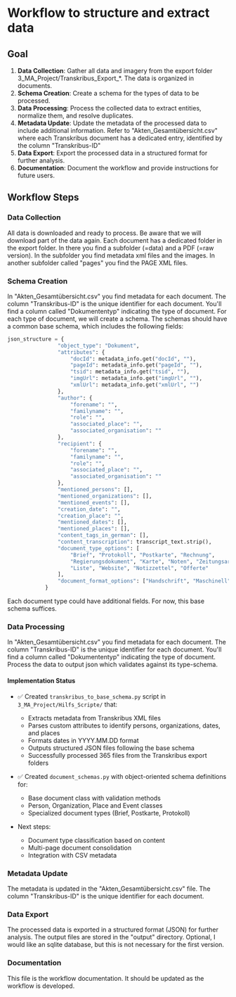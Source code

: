 Workflow to structure and extract data
======================================

Goal
-----
1. **Data Collection**: Gather all data and imagery from the export folder 3_MA_Project/Transkribus_Export_*. The data is organized in documents.
2. **Schema Creation**: Create a schema for the types of data to be processed.
3. **Data Processing**: Process the collected data to extract entities, normalize them, and resolve duplicates.
4. **Metadata Update**: Update the metadata of the processed data to include additional information. Refer to "Akten_Gesamtübersicht.csv" where each Transkribus document has a dedicated entry, identified by the column "Transkribus-ID"
5. **Data Export**: Export the processed data in a structured format for further analysis.
6. **Documentation**: Document the workflow and provide instructions for future users.

## Workflow Steps

### Data Collection
All data is downloaded and ready to process. Be aware that we will download part of the data again.
Each document has a dedicated folder in the export folder. In there you find a subfolder (=data) and a PDF (=raw version).
In the subfolder you find metadata xml files and the images. In another subfolder called "pages" you find the PAGE XML files.

### Schema Creation
In "Akten_Gesamtübersicht.csv" you find metadata for each document. The column "Transkribus-ID" is the unique identifier for each document.
You'll find a column called "Dokumententyp" indicating the type of document.  For each type of document, we will create a schema.
The schemas should have a common base schema, which includes the following fields:
```python
json_structure = {
                "object_type": "Dokument",
                "attributes": {
                    "docId": metadata_info.get("docId", ""),
                    "pageId": metadata_info.get("pageId", ""),
                    "tsid": metadata_info.get("tsid", ""),
                    "imgUrl": metadata_info.get("imgUrl", ""),
                    "xmlUrl": metadata_info.get("xmlUrl", "")
                },
                "author": {
                    "forename": "",
                    "familyname": "",
                    "role": "",
                    "associated_place": "",
                    "associated_organisation": ""
                },
                "recipient": {
                    "forename": "",
                    "familyname": "",
                    "role": "",
                    "associated_place": "",
                    "associated_organisation": ""
                },
                "mentioned_persons": [],
                "mentioned_organizations": [],
                "mentioned_events": [],
                "creation_date": "",
                "creation_place": "",
                "mentioned_dates": [],
                "mentioned_places": [],
                "content_tags_in_german": [],
                "content_transcription": transcript_text.strip(),
                "document_type_options": [
                    "Brief", "Protokoll", "Postkarte", "Rechnung",
                    "Regierungsdokument", "Karte", "Noten", "Zeitungsartikel",
                    "Liste", "Website", "Notizzettel", "Offerte"
                ],
                "document_format_options": ["Handschrift", "Maschinell", "mitUnterschrift", "Bild"]
            }
```

Each document type could have additional fields. For now, this base schema suffices.


### Data Processing
In "Akten_Gesamtübersicht.csv" you find metadata for each document. The column "Transkribus-ID" is the unique identifier for each document.
You'll find a column called "Dokumententyp" indicating the type of document. Process the data to output json which validates against its type-schema.

#### Implementation Status
- ✅ Created `transkribus_to_base_schema.py` script in `3_MA_Project/Hilfs_Scripte/` that:
  - Extracts metadata from Transkribus XML files
  - Parses custom attributes to identify persons, organizations, dates, and places
  - Formats dates in YYYY.MM.DD format
  - Outputs structured JSON files following the base schema
  - Successfully processed 365 files from the Transkribus export folders

- ✅ Created `document_schemas.py` with object-oriented schema definitions for:
  - Base document class with validation methods
  - Person, Organization, Place and Event classes
  - Specialized document types (Brief, Postkarte, Protokoll)

- Next steps:
  - Document type classification based on content
  - Multi-page document consolidation
  - Integration with CSV metadata

### Metadata Update
The metadata is updated in the "Akten_Gesamtübersicht.csv" file. The column "Transkribus-ID" is the unique identifier for each document.

### Data Export
The processed data is exported in a structured format (JSON) for further analysis. The output files are stored in the "output" directory.
Optional, I would like an sqlite database, but this is not necessary for the first version.

### Documentation
This file is the workflow documentation. It should be updated as the workflow is developed.